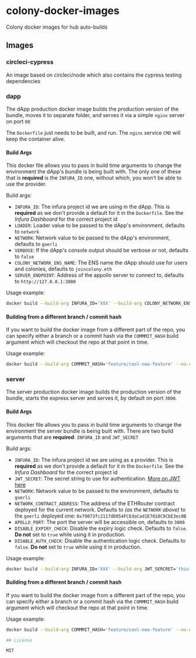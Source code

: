 # colony-docker-images

Colony docker images for hub auto-builds

## Images

### circleci-cypress
An image based on circleci/node which also contains the cypress testing dependencies

### dapp

The dApp production docker image builds the production version of the bundle, moves it to separate folder, and serves it via a simple `nginx` server on port `80`

The `Dockerfile` just needs to be built, and run. The `nginx` service `CMD` will keep the container alive.

#### Build Args

This docker file allows you to pass in build time arguments to change the environment the dApp's bundle is being built with. The only one of these that is **required** is the `INFURA_ID` one, without which, you won't be able to use the provider.

Build args:
- `INFURA_ID`: The infura project id we are using in the dApp. This is **required** as we don't provide a default for it in the `Dockerfile`. See the _Infura Dashboard_ for the correct project id
- `LOADER`: Loader value to be passed to the dApp's environment, defaults to `network`
- `NETWORK`: Network value to be passed to the dApp's environment, defaults to `goerli`
- `VERBOSE`: If the dApp's console output should be verbose or not, defaults to `false`
- `COLONY_NETWORK_ENS_NAME`: The ENS name the dApp should use for users and colonies, defaults to `joincolony.eth`
- `SERVER_ENDPOINT`: Address of the appollo server to connect to, defaults to `http://127.0.0.1:3000`

Usage example:
```bash
docker build --build-arg INFURA_ID='XXX' --build-arg COLONY_NETWORK_ENS_NAME='joincolony.test' --build-arg VERBOSE='true' --no-cache .
```

#### Building from a different branch / commit hash

If you want to build the docker image from a different part of the repo, you can specify either a branch or a commit hash via the `COMMMIT_HASH` build argument which will checkout the repo at that point in time.

Usage example:
```bash
docker build --build-arg COMMMIT_HASH='feature/cool-new-feature' --no-cache .
```

### server

The server production docker image builds the production version of the bundle, starts the express server and serves it, by default on port `3000`.

#### Build Args

This docker file allows you to pass in build time arguments to change the environment the server bundle is being built with. There are two build arguments that are **required**: `INFURA_ID` and `JWT_SECRET`

Build args:
- `INFURA_ID`: The infura project id we are using as a provider. This is **required** as we don't provide a default for it in the `Dockerfile`. See the _Infura Dashboard_ for the correct project id
- `JWT_SECRET`: The secret string to use for authentication. [More on JWT here](https://stackoverflow.com/a/28503265)
- `NETWORK`: Network value to be passed to the environment, defaults to `goerli`
- `NETWORK_CONTRACT_ADDRESS`: The address of the ETHRouter contract deployed for the current network. Defaults to _(as the `NETWORK` above)_ to the `goerli` deployed one: `0x79073fc2117dD054FCEdaCad1E7018C9CbE3ec0B`
- `APOLLO_PORT`: The port the server will be accessible on, defaults to `3000`
- `DISABLE_EXPIRY_CHECK`: Disable the expiry logic check. Defaults to `false`. **Do not** set to `true` while using it in production.
- `DISABLE_AUTH_CHECK`: Disable the authentication logic check. Defaults to `false`. **Do not** set to `true` while using it in production.

Usage example:
```bash
docker build --build-arg INFURA_ID='XXX' --build-arg JWT_SERCRET='this-should-be-really-really-secret' --no-cache .
```

#### Building from a different branch / commit hash

If you want to build the docker image from a different part of the repo, you can specify either a branch or a commit hash via the `COMMMIT_HASH` build argument which will checkout the repo at that point in time.

Usage example:
```bash
docker build --build-arg COMMMIT_HASH='feature/cool-new-feature' --no-cache .

## License

MIT
